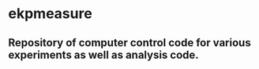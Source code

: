 # ekpmeasure
Repository of computer control code for various experiments as well as analysis code. 
---